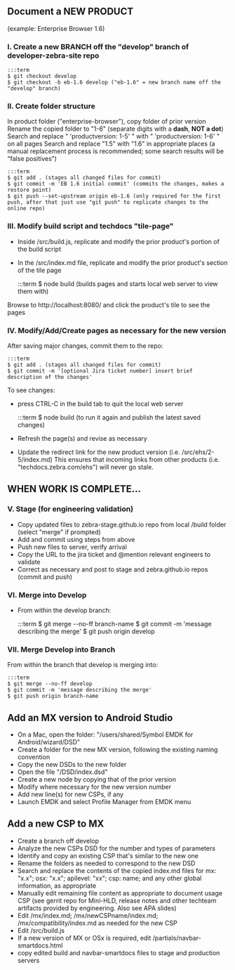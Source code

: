 ## Document a NEW PRODUCT
(example: Enterprise Browser 1.6)

### I. Create a new BRANCH off the "develop" branch of developer-zebra-site repo

	:::term
	$ git checkout develop
	$ git checkout -b eb-1.6 develop ("eb-1.6" = new branch name off the "develop" branch)


### II. Create folder structure
In product folder ("enterprise-browser"), copy folder of prior version
Rename the copied folder to "1-6" (separate digits with a **dash**, **NOT a dot**)
Search and replace " 'productversion: 1-5' " with " 'productversion: 1-6' " on all pages
Search and replace "1.5" with "1.6" in appropriate places (a manual replacement process is recommended; some search results will be "false positives")

	:::term
	$ git add . (stages all changed files for commit)  
	$ git commit -m 'EB 1.6 initial commit' (commits the changes, makes a restore point)
	$ git push --set-upstream origin eb-1.6 (only required for the first push, after that just use "git push" to replicate changes to the online repo)


### III. Modify build script and techdocs "tile-page" 

* Inside /src/build.js, replicate and modify the prior product's portion of the build script  

* In the /src/index.md file, replicate and modify the prior product's section of the tile page 

	:::term
	$ node build (builds pages and starts local web server to view them with)

Browse to http://localhost:8080/ and click the product's tile to see the pages

### IV.  Modify/Add/Create pages as necessary for the new version
After saving major changes, commit them to the repo: 

	:::term
	$ git add . (stages all changed files for commit)  
	$ git commit -m '[optional Jira ticket number] insert brief description of the changes'


To see changes: 
* press CTRL-C in the build tab to quit the local web server 

	:::term
	$ node build (to run it again and publish the latest saved changes)


* Refresh the page(s) and revise as necessary

* Update the redirect link for the new product version (i.e. /src/ehs/2-5/index.md)
This ensures that incoming links from other products (i.e. "techdocs.zebra.com/ehs") will never go stale. 

## WHEN WORK IS COMPLETE...

### V. Stage (for engineering validation)

* Copy updated files to zebra-stage.github.io repo from local /build folder (select "merge" if prompted)
* Add and commit using steps from above
* Push new files to server, verify arrival
* Copy the URL to the jira ticket and @mention relevant engineers to validate
* Correct as necessary and post to stage and zebra.github.io repos (commit and push)

### VI. Merge into Develop 

* From within the develop branch:

	:::term
	$ git merge --no-ff branch-name
	$ git commit -m 'message describing the merge'
	$ git push origin develop


### VII. Merge Develop into Branch

From within the branch that develop is merging into: 

	:::term
	$ git merge --no-ff develop
	$ git commit -m 'message describing the merge'
	$ git push origin branch-name


## Add an MX version to Android Studio

* On a Mac, open the folder: "/users/shared/Symbol EMDK for Android/wizard/DSD" 
* Create a folder for the new MX version, following the existing naming convention
* Copy the new DSDs to the new folder
* Open the file "/DSD/index.dsd" 
* Create a new <characteristic> node by copying that of the prior version
* Modify where necessary for the new version number
* Add new line(s) for new CSPs, if any 
* Launch EMDK and select Profile Manager from EMDK menu

## Add a new CSP to MX

* Create a branch off develop
* Analyze the new CSPs DSD for the number and types of parameters
* Identify and copy an existing CSP that's similar to the new one
* Rename the folders as needed to correspond to the new DSD
* Search and replace the contents of the copied index.md files for mx: "x.x"; osx: "x.x"; apilevel: "xx"; csp: name; and any other global information, as appropriate
* Manually edit remaining file content as appropriate to document usage CSP (see gerrit repo for Mini-HLD, release notes and other techteam artifacts provided by engineering. Also see APA slides)
* Edit /mx/index.md; /mx/newCSPname/index.md; /mx/compatibility/index.md as needed for the new CSP
* Edit /src/build.js
* If a new version of MX or OSx is required, edit /partials/navbar-smartdocs.html
* copy edited build and navbar-smartdocs files to stage and production servers
